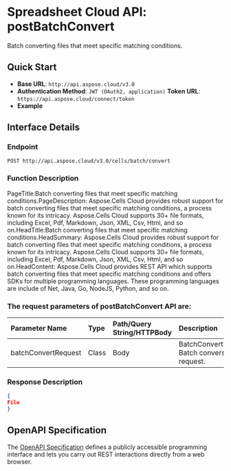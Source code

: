 # **Spreadsheet Cloud API: postBatchConvert**

Batch converting files that meet specific matching conditions. 


## **Quick Start**

- **Base URL**: `http://api.aspose.cloud/v3.0`
- **Authentication Method**: `JWT (OAuth2, application)`  **Token URL**: `https://api.aspose.cloud/connect/token`
- **Example** 

## **Interface Details**

### **Endpoint** 

```
POST http://api.aspose.cloud/v3.0/cells/batch/convert
```
### **Function Description**
PageTitle:Batch converting files that meet specific matching conditions.PageDescription: Aspose.Cells Cloud provides robust support for batch converting files that meet specific matching conditions, a process known for its intricacy. Aspose.Cells Cloud supports 30+ file formats, including Excel, Pdf, Markdown, Json, XML, Csv, Html, and so on.HeadTitle:Batch converting files that meet specific matching conditions.HeadSummary: Aspose.Cells Cloud provides robust support for batch converting files that meet specific matching conditions, a process known for its intricacy. Aspose.Cells Cloud supports 30+ file formats, including Excel, Pdf, Markdown, Json, XML, Csv, Html, and so on.HeadContent: Aspose.Cells Cloud provides  REST API which supports batch converting files that meet specific matching conditions and offers SDKs for multiple programming languages. These programming languages are include of Net, Java, Go, NodeJS, Python, and so on.

### The request parameters of **postBatchConvert** API are: 

| Parameter Name | Type | Path/Query String/HTTPBody | Description | 
| :- | :- | :- |:- | 
|batchConvertRequest|Class|Body|BatchConvertRequest Batch conversion file request. |

### **Response Description**
```json
{
File
}
```


## OpenAPI Specification

The [OpenAPI Specification](https://reference.aspose.cloud/cells/#/BatchController/PostBatchConvert) defines a publicly accessible programming interface and lets you carry out REST interactions directly from a web browser.

